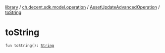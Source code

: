 [library](../../index.md) / [ch.decent.sdk.model.operation](../index.md) / [AssetUpdateAdvancedOperation](index.md) / [toString](./to-string.md)

# toString

`fun toString(): `[`String`](https://kotlinlang.org/api/latest/jvm/stdlib/kotlin/-string/index.html)